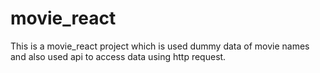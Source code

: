 # movie_react
This is a movie_react project which is used dummy data of movie names and also used api to access data using http request.
